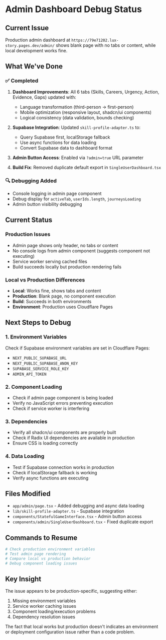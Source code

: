 # Admin Dashboard Debug Status

## Current Issue
Production admin dashboard at `https://79e71202.lux-story.pages.dev/admin/` shows blank page with no tabs or content, while local development works fine.

## What We've Done

### ✅ Completed
1. **Dashboard Improvements**: All 6 tabs (Skills, Careers, Urgency, Action, Evidence, Gaps) updated with:
   - Language transformation (third-person → first-person)
   - Mobile optimization (responsive layout, shadcn/ui components)
   - Logical consistency (data validation, bounds checking)

2. **Supabase Integration**: Updated `skill-profile-adapter.ts` to:
   - Query Supabase first, localStorage fallback
   - Use async functions for data loading
   - Convert Supabase data to dashboard format

3. **Admin Button Access**: Enabled via `?admin=true` URL parameter

4. **Build Fix**: Removed duplicate default export in `SingleUserDashboard.tsx`

### 🔍 Debugging Added
- Console logging in admin page component
- Debug display for `activeTab`, `userIds.length`, `journeysLoading`
- Admin button visibility debugging

## Current Status

### Production Issues
- Admin page shows only header, no tabs or content
- No console logs from admin component (suggests component not executing)
- Service worker serving cached files
- Build succeeds locally but production rendering fails

### Local vs Production Differences
- **Local**: Works fine, shows tabs and content
- **Production**: Blank page, no component execution
- **Build**: Succeeds in both environments
- **Environment**: Production uses Cloudflare Pages

## Next Steps to Debug

### 1. Environment Variables
Check if Supabase environment variables are set in Cloudflare Pages:
- `NEXT_PUBLIC_SUPABASE_URL`
- `NEXT_PUBLIC_SUPABASE_ANON_KEY`
- `SUPABASE_SERVICE_ROLE_KEY`
- `ADMIN_API_TOKEN`

### 2. Component Loading
- Check if admin page component is being loaded
- Verify no JavaScript errors preventing execution
- Check if service worker is interfering

### 3. Dependencies
- Verify all shadcn/ui components are properly built
- Check if Radix UI dependencies are available in production
- Ensure CSS is loading correctly

### 4. Data Loading
- Test if Supabase connection works in production
- Check if localStorage fallback is working
- Verify async functions are executing

## Files Modified
- `app/admin/page.tsx` - Added debugging and async data loading
- `lib/skill-profile-adapter.ts` - Supabase integration
- `components/StatefulGameInterface.tsx` - Admin button access
- `components/admin/SingleUserDashboard.tsx` - Fixed duplicate export

## Commands to Resume
```bash
# Check production environment variables
# Test admin page rendering
# Compare local vs production behavior
# Debug component loading issues
```

## Key Insight
The issue appears to be production-specific, suggesting either:
1. Missing environment variables
2. Service worker caching issues
3. Component loading/execution problems
4. Dependency resolution issues

The fact that local works but production doesn't indicates an environment or deployment configuration issue rather than a code problem.
